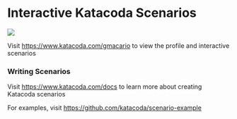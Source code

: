 # Interactive Katacoda Scenarios

[![](http://shields.katacoda.com/katacoda/gmacario/count.svg)](https://www.katacoda.com/gmacario "Get your profile on Katacoda.com")

Visit https://www.katacoda.com/gmacario to view the profile and interactive scenarios

### Writing Scenarios
Visit https://www.katacoda.com/docs to learn more about creating Katacoda scenarios

For examples, visit https://github.com/katacoda/scenario-example
